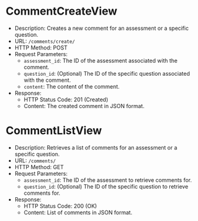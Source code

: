 # CommentCreateView
- Description: Creates a new comment for an assessment or a specific question.
- URL: `/comments/create/`
- HTTP Method: POST
- Request Parameters:
  - `assessment_id`: The ID of the assessment associated with the comment.
  - `question_id`: (Optional) The ID of the specific question associated with the comment.
  - `content`: The content of the comment.
- Response:
  - HTTP Status Code: 201 (Created)
  - Content: The created comment in JSON format.

# CommentListView
- Description: Retrieves a list of comments for an assessment or a specific question.
- URL: `/comments/`
- HTTP Method: GET
- Request Parameters:
  - `assessment_id`: The ID of the assessment to retrieve comments for.
  - `question_id`: (Optional) The ID of the specific question to retrieve comments for.
- Response:
  - HTTP Status Code: 200 (OK)
  - Content: List of comments in JSON format.